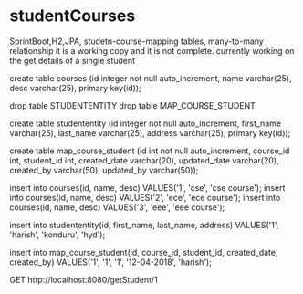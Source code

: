 # studentCourses
SprintBoot,H2,JPA, studetn-course-mapping tables, many-to-many relationship
it is a working copy and it is not complete. 
currently working on the get details of a single student


create table courses (id integer not null auto_increment, name varchar(25), desc varchar(25), primary key(id));

drop table STUDENTENTITY 
drop table MAP_COURSE_STUDENT 

create table studententity (id integer not null auto_increment, first_name varchar(25), last_name varchar(25), address varchar(25), primary key(id));

create table map_course_student (id int not null auto_increment, course_id int, student_id int, created_date varchar(20), updated_date varchar(20), created_by varchar(50), updated_by varchar(50));

insert into courses(id, name, desc) VALUES('1', 'cse', 'cse course');
insert into courses(id, name, desc) VALUES('2', 'ece', 'ece course');
insert into courses(id, name, desc) VALUES('3', 'eee', 'eee course');

insert into studententity(id, first_name, last_name, address) VALUES('1', 'harish', 'konduru', 'hyd');

insert into map_course_student(id, course_id, student_id, created_date, created_by) VALUES('1', '1', '1', '12-04-2018', 'harish');

GET http://localhost:8080/getStudent/1

